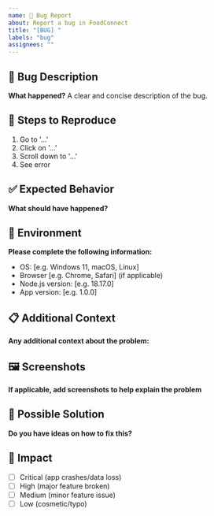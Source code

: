 ```yaml
---
name: 🐛 Bug Report
about: Report a bug in FoodConnect
title: "[BUG] "
labels: "bug"
assignees: ""
---
```


## 🐛 Bug Description

**What happened?**
A clear and concise description of the bug.

## 🔄 Steps to Reproduce

1. Go to '...'
2. Click on '...'
3. Scroll down to '...'
4. See error

## ✅ Expected Behavior

**What should have happened?**

## 📱 Environment

**Please complete the following information:**

- OS: [e.g. Windows 11, macOS, Linux]
- Browser [e.g. Chrome, Safari] (if applicable)
- Node.js version: [e.g. 18.17.0]
- App version: [e.g. 1.0.0]

## 📋 Additional Context

**Any additional context about the problem:**

## 🖼️ Screenshots

**If applicable, add screenshots to help explain the problem**

## 🔧 Possible Solution

**Do you have ideas on how to fix this?**

## 🚨 Impact

- [ ] Critical (app crashes/data loss)
- [ ] High (major feature broken)
- [ ] Medium (minor feature issue)
- [ ] Low (cosmetic/typo)

